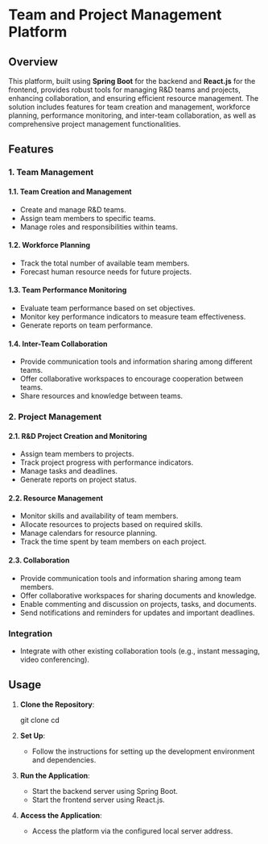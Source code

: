 

# Team and Project Management Platform

## Overview

This platform, built using **Spring Boot** for the backend and **React.js** for the frontend, provides robust tools for managing R&D teams and projects, enhancing collaboration, and ensuring efficient resource management. The solution includes features for team creation and management, workforce planning, performance monitoring, and inter-team collaboration, as well as comprehensive project management functionalities.

## Features

### 1. Team Management

#### 1.1. Team Creation and Management
- Create and manage R&D teams.
- Assign team members to specific teams.
- Manage roles and responsibilities within teams.

#### 1.2. Workforce Planning
- Track the total number of available team members.
- Forecast human resource needs for future projects.

#### 1.3. Team Performance Monitoring
- Evaluate team performance based on set objectives.
- Monitor key performance indicators to measure team effectiveness.
- Generate reports on team performance.

#### 1.4. Inter-Team Collaboration
- Provide communication tools and information sharing among different teams.
- Offer collaborative workspaces to encourage cooperation between teams.
- Share resources and knowledge between teams.

### 2. Project Management

#### 2.1. R&D Project Creation and Monitoring
- Assign team members to projects.
- Track project progress with performance indicators.
- Manage tasks and deadlines.
- Generate reports on project status.

#### 2.2. Resource Management
- Monitor skills and availability of team members.
- Allocate resources to projects based on required skills.
- Manage calendars for resource planning.
- Track the time spent by team members on each project.

#### 2.3. Collaboration
- Provide communication tools and information sharing among team members.
- Offer collaborative workspaces for sharing documents and knowledge.
- Enable commenting and discussion on projects, tasks, and documents.
- Send notifications and reminders for updates and important deadlines.

### Integration
- Integrate with other existing collaboration tools (e.g., instant messaging, video conferencing).


## Usage

1. **Clone the Repository**:
  
   git clone <repository-url>
   cd <repository-directory>


2. **Set Up**:
   - Follow the instructions for setting up the development environment and dependencies.

3. **Run the Application**:
   - Start the backend server using Spring Boot.
   - Start the frontend server using React.js.

4. **Access the Application**:
   - Access the platform via the configured local server address.



